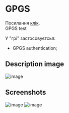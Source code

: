 # GPGS
Посилання [клік](https://play.google.com/store/apps/details?id=com.simplegames.gpgs).  
GPGS test

У "грі" застосовуєтсья:
* GPGS authentication;
## Description image
![image](https://github.com/qqOtju/GPGS/assets/85255089/f4b328b0-6e66-447b-b897-5dfc9ea445f5)
## Screenshots
![image](https://github.com/qqOtju/GPGS/assets/85255089/c5e15734-f778-4a9d-a1de-ec31dd3a5b51)
![image](https://github.com/qqOtju/GPGS/assets/85255089/cd1286c4-fa25-4347-a9eb-0ec170dcd91c)

